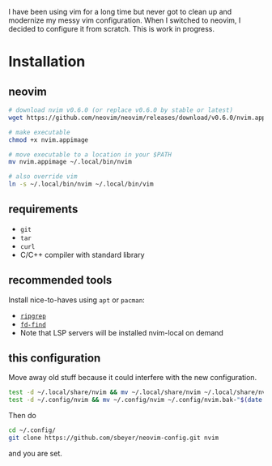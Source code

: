 I have been using vim for a long time but never got to clean up and modernize my messy vim configuration.
When I switched to neovim, I decided to configure it from scratch.
This is work in progress.

# Installation

## neovim

```sh
# download nvim v0.6.0 (or replace v0.6.0 by stable or latest)
wget https://github.com/neovim/neovim/releases/download/v0.6.0/nvim.appimage

# make executable
chmod +x nvim.appimage

# move executable to a location in your $PATH
mv nvim.appimage ~/.local/bin/nvim

# also override vim
ln -s ~/.local/bin/nvim ~/.local/bin/vim
```

## requirements

 * `git`
 * `tar`
 * `curl`
 * C/C++ compiler with standard library

## recommended tools

Install nice-to-haves using `apt` or `pacman`:
 * [`ripgrep`](https://github.com/BurntSushi/ripgrep)
 * [`fd-find`](https://github.com/sharkdp/fd)
 * Note that LSP servers will be installed nvim-local on demand

## this configuration

Move away old stuff because it could interfere with the new configuration.
```sh
test -d ~/.local/share/nvim && mv ~/.local/share/nvim ~/.local/share/nvim.bak-"$(date -I)"
test -d ~/.config/nvim && mv ~/.config/nvim ~/.config/nvim.bak-"$(date -I)"
```

Then do
```sh
cd ~/.config/
git clone https://github.com/sbeyer/neovim-config.git nvim
```
and you are set.
